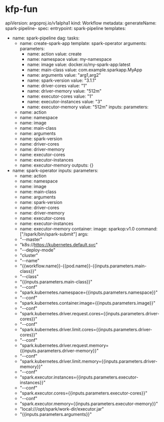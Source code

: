 # kfp-fun

apiVersion: argoproj.io/v1alpha1
kind: Workflow
metadata:
  generateName: spark-pipeline-
spec:
  entrypoint: spark-pipeline
  templates:
  - name: spark-pipeline
    dag:
      tasks:
      - name: create-spark-app
        template: spark-operator
        arguments:
          parameters:
          - name: action
            value: create
          - name: namespace
            value: my-namespace
          - name: image
            value: docker.io/my-spark-app:latest
          - name: main-class
            value: com.example.sparkapp.MyApp
          - name: arguments
            value: "arg1,arg2"
          - name: spark-version
            value: "3.1.1"
          - name: driver-cores
            value: "1"
          - name: driver-memory
            value: "512m"
          - name: executor-cores
            value: "1"
          - name: executor-instances
            value: "3"
          - name: executor-memory
            value: "512m"
    inputs:
      parameters:
      - name: action
      - name: namespace
      - name: image
      - name: main-class
      - name: arguments
      - name: spark-version
      - name: driver-cores
      - name: driver-memory
      - name: executor-cores
      - name: executor-instances
      - name: executor-memory
    outputs: {}
  - name: spark-operator
    inputs:
      parameters:
      - name: action
      - name: namespace
      - name: image
      - name: main-class
      - name: arguments
      - name: spark-version
      - name: driver-cores
      - name: driver-memory
      - name: executor-cores
      - name: executor-instances
      - name: executor-memory
    container:
      image: sparkop:v1.0
      command: ["/spark/bin/spark-submit"]
      args:
      - "--master"
      - "k8s://https://kubernetes.default.svc"
      - "--deploy-mode"
      - "cluster"
      - "--name"
      - "{{workflow.name}}-{{pod.name}}-{{inputs.parameters.main-class}}"
      - "--class"
      - "{{inputs.parameters.main-class}}"
      - "--conf"
      - "spark.kubernetes.namespace={{inputs.parameters.namespace}}"
      - "--conf"
      - "spark.kubernetes.container.image={{inputs.parameters.image}}"
      - "--conf"
      - "spark.kubernetes.driver.request.cores={{inputs.parameters.driver-cores}}"
      - "--conf"
      - "spark.kubernetes.driver.limit.cores={{inputs.parameters.driver-cores}}"
      - "--conf"
      - "spark.kubernetes.driver.request.memory={{inputs.parameters.driver-memory}}"
      - "--conf"
      - "spark.kubernetes.driver.limit.memory={{inputs.parameters.driver-memory}}"
      - "--conf"
      - "spark.executor.instances={{inputs.parameters.executor-instances}}"
      - "--conf"
      - "spark.executor.cores={{inputs.parameters.executor-cores}}"
      - "--conf"
      - "spark.executor.memory={{inputs.parameters.executor-memory}}"
      - "local:///opt/spark/work-dir/executor.jar"
      - "{{inputs.parameters.arguments}}"
